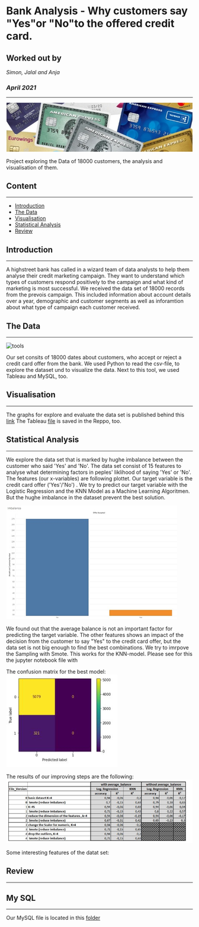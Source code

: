 # Bank Analysis - Why customers say "Yes"or "No"to the offered credit card.
## Worked out by
*Simon, Jalal and Anja*

### *April 2021*
***
![creditcards](https://github.com/AnjaFechner/bellatrix-lestrange/blob/main/pictures/creditcards.jpg)

Project exploring the Data of 18000 customers, the analysis and visualisation of them.


## Content
***

- [Introduction](#introduction)
- [The Data](#the-data)
- [Visualisation](#visualisation)
- [Statistical Analysis](#statistical-analysis)
- [Review](#review)


## Introduction
***

A highstreet bank has called in a wizard team of data analysts to help them analyse their credit marketing campaign. 
They want to understand which types of customers respond positively to the campaign and what kind of marketing is most successful.
We received the data set of 18000 records from the prevois campaign. This included information about account details over a year, 
demographic and customer segments as well as inforamtion about what type of campaign each customer received.


## The Data 
***
![tools](https://http://localhost:8888/view/Desktop/bellatrix-lestrange/pictures/tools.JPG)

Our set consits of 18000 dates about customers, who accept or reject a credit card offer from the bank. 
We used Python to read the csv-file, to explore the dataset und to visualize the data. Next to this tool, we used Tableau and MySQL, too.


## Visualisation
***

The graphs for explore and evaluate the data set is published behind this [link](https://public.tableau.com/profile/anja.fechner#!/)
The Tableau [file](https://github.com/AnjaFechner/bellatrix-lestrange/tree/main/tableau) is saved in the Reppo, too.


## Statistical Analysis 
***

We explore the data set that is marked by hughe imbalance between the customer who said 'Yes' and 'No'.
The data set consist of 15 features to analyse what determining factors in peples' liklihood of saying 'Yes' or 'No'.
The features (our x-variables) are following plottet. Our target variable is the credit card offer ('Yes'/'No') .
We try to predict our target variable with the Logistic Regression and the KNN Model as a Machine Learning Algoritmen.
But the hughe imbalance in the dataset prevent the best solution. 

![imbalance](https://github.com/AnjaFechner/bellatrix-lestrange/blob/main/pictures/imbalance.JPG)

We found out that the average balance is not an important factor for predicting the target variable. 
The other features shows an impact of the decision from the customer to say "Yes" to the credit card offer, but the data set is not big enough to find the best combinations.
We try to imrpove the Sampling with Smote. This works for the KNN-model. Please see for this the jupyter notebook file with

The confusion matrix for the best model:
![Confusion%20matrix](https://github.com/AnjaFechner/bellatrix-lestrange/blob/main/pictures/Confusion%20matrix.JPG)

The results of our improving steps are the following:
![table_of_results](https://github.com/AnjaFechner/bellatrix-lestrange/blob/main/pictures/table_of_results.JPG)

Some interesting features of the datat set:



## Review
***


## My SQL
***

Our MySQL file is located in this [folder](https://github.com/AnjaFechner/bellatrix-lestrange/tree/main/mysql)


